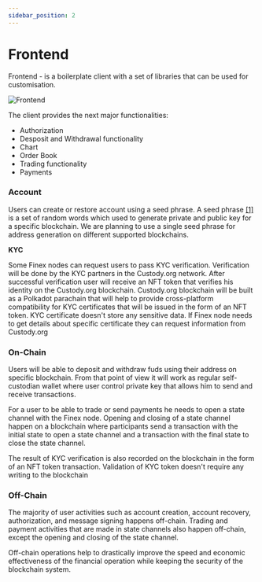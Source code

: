 ```yaml
---
sidebar_position: 2
---
```


# Frontend

Frontend - is a boilerplate client with a set of libraries that can be used for customisation. 

![Frontend](/img/components/frontend.png)

The client provides the next major functionalities:
- Authorization
- Desposit and Withdrawal functionality 
- Chart
- Order Book
- Trading functionality
- Payments

### Account

Users can create or restore account using a seed phrase. A seed phrase [[1]](https://en.wikipedia.org/wiki/Cryptocurrency_wallet#Seed_phrases) is a set of random words which used to generate private and public key for a specific blockchain. We are planning to use a single seed phrase for address generation on different supported blockchains.

**KYC**

Some Finex nodes can request users to pass KYC verification. Verification will be done by the KYC partners in the Custody.org network. After successful verification user will receive an NFT token that verifies his identity on the Custody.org blockchain.
Custody.org blockchain will be built as a Polkadot parachain that will help to provide cross-platform compatibility for KYC certificates that will be issued in the form of an NFT token.
KYC certificate doesn't store any sensitive data. If Finex node needs to get details about specific certificate they can request information from Custody.org

### On-Chain

Users will be able to deposit and withdraw fuds using their address on specific blockchain. From that point of view it will work as regular self-custodian wallet where user control private key that allows him to send and receive transactions.

For a user to be able to trade or send payments he needs to open a state channel with the Finex node. Opening and closing of a state channel happen on a blockchain where participants send a transaction with the initial state to open a state channel and a transaction with the final state to close the state channel.

The result of KYC verification is also recorded on the blockchain in the form of an NFT token transaction. Validation of KYC token doesn't require any writing to the blockchain

### Off-Chain

The majority of user activities such as account creation, account recovery, authorization, and message signing happens off-chain.
Trading and payment activities that are made in state channels also happen off-chain, except the opening and closing of the state channel.

Off-chain operations help to drastically improve the speed and economic effectiveness of the financial operation while keeping the security of the blockchain system.